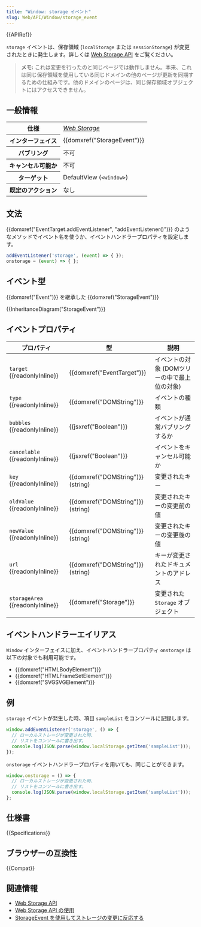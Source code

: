 ```yaml
---
title: "Window: storage イベント"
slug: Web/API/Window/storage_event
---
```


{{APIRef}}

`storage` イベントは、保存領域 (`localStorage` または `sessionStorage`) が変更されたときに発生します。詳しくは [Web Storage API](/ja/docs/Web/API/Web_Storage_API) をご覧ください。

> **メモ:** これは変更を行ったのと同じページでは動作しません。本来、これは同じ保存領域を使用している同じドメインの他のページが更新を同期するための仕組みです。他のドメインのページは、同じ保存領域オブジェクトにはアクセスできません。

## 一般情報

<table class="properties">
  <tbody>
    <tr>
      <th scope="row">仕様</th>
      <td><em><a href="http://www.w3.org/TR/webstorage/#the-storage-event">Web Storage</a></em></td>
    </tr>
    <tr>
      <th scope="row">インターフェイス</th>
      <td>{{domxref("StorageEvent")}}</td>
    </tr>
    <tr>
      <th scope="row">バブリング</th>
      <td>不可</td>
    </tr>
    <tr>
      <th scope="row">キャンセル可能か</th>
      <td>不可</td>
    </tr>
    <tr>
      <th scope="row">ターゲット</th>
      <td>DefaultView (<code>&lt;window&gt;</code>)</td>
    </tr>
    <tr>
      <th scope="row">既定のアクション</th>
      <td>なし</td>
    </tr>
  </tbody>
</table>

## 文法

{{domxref("EventTarget.addEventListener", "addEventListener()")}} のようなメソッドでイベント名を使うか、イベントハンドラープロパティを設定します。

```js
addEventListener('storage', (event) => { });
onstorage = (event) => { };
```

## イベント型

{{domxref("Event")}} を継承した {{domxref("StorageEvent")}}
<br>

{{InheritanceDiagram("StorageEvent")}}

## イベントプロパティ

| プロパティ                       | 型                                | 説明                                         |
| -------------------------------- | --------------------------------- | -------------------------------------------- |
| `target` {{readonlyInline}}      | {{domxref("EventTarget")}}        | イベントの対象 (DOMツリーの中で最上位の対象) |
| `type` {{readonlyInline}}        | {{domxref("DOMString")}}          | イベントの種類                               |
| `bubbles` {{readonlyInline}}     | {{jsxref("Boolean")}}             | イベントが通常バブリングするか               |
| `cancelable` {{readonlyInline}}  | {{jsxref("Boolean")}}             | イベントをキャンセル可能か                   |
| `key` {{readonlyInline}}         | {{domxref("DOMString")}} (string) | 変更されたキー                               |
| `oldValue` {{readonlyInline}}    | {{domxref("DOMString")}} (string) | 変更されたキーの変更前の値                   |
| `newValue` {{readonlyInline}}    | {{domxref("DOMString")}} (string) | 変更されたキーの変更後の値                   |
| `url` {{readonlyInline}}         | {{domxref("DOMString")}} (string) | キーが変更されたドキュメントのアドレス       |
| `storageArea` {{readonlyInline}} | {{domxref("Storage")}}            | 変更された `Storage` オブジェクト            |

## イベントハンドラーエイリアス

`Window` インターフェイスに加え、イベントハンドラープロパティ `onstorage` は以下の対象でも利用可能です。

- {{domxref("HTMLBodyElement")}}
- {{domxref("HTMLFrameSetElement")}}
- {{domxref("SVGSVGElement")}}

## 例

`storage` イベントが発生した時、項目 `sampleList` をコンソールに記録します。

```js
window.addEventListener('storage', () => {
  // ローカルストレージが変更された時、
  // リストをコンソールに書き出す。
  console.log(JSON.parse(window.localStorage.getItem('sampleList')));
});
```

`onstorage` イベントハンドラープロパティを用いても、同じことができます。

```js
window.onstorage = () => {
  // ローカルストレージが変更された時、
  // リストをコンソールに書き出す。
  console.log(JSON.parse(window.localStorage.getItem('sampleList')));
};
```

## 仕様書

{{Specifications}}

## ブラウザーの互換性

{{Compat}}

## 関連情報

- [Web Storage API](/ja/docs/Web/API/Web_Storage_API)
- [Web Storage API の使用](/ja/docs/Web/API/Web_Storage_API/Using_the_Web_Storage_API)
- [StorageEvent を使用してストレージの変更に反応する](/ja/docs/Web/API/Web_Storage_API/Using_the_Web_Storage_API#storageevent_%E3%82%92%E4%BD%BF%E7%94%A8%E3%81%97%E3%81%A6%E3%82%B9%E3%83%88%E3%83%AC%E3%83%BC%E3%82%B8%E3%81%AE%E5%A4%89%E6%9B%B4%E3%81%AB%E5%8F%8D%E5%BF%9C%E3%81%99%E3%82%8B)
